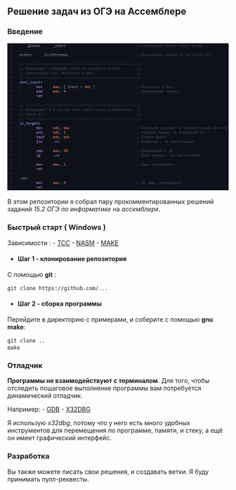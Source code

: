 ## Решение задач из ОГЭ на Ассемблере
### Введение

![](img/asm.png)

В этом репозитории я собрал пару прокомментированных решений заданий _15.2 ОГЭ по информатике_ на _ассемблере_.

### Быстрый старт ( Windows )

Зависимости :
    - [TCC](https://bellard.org/tcc/)
    - [NASM](https://nasm.us/)
    - [MAKE](https://sourceforge.net/projects/mingw-w64/)    

- #### Шаг 1 - клонирование репозитория
С помощью **git** :

    git clone https://github.com/...

- #### Шаг 2 - сборка программы
Перейдите в директорию с примерами, и соберите с помощью **gnu make**:

    git clone ..
    make

### Отладчик
**Программы не взаимодействуют с терминалом**. Для того, чтобы отследить пошаговое выполнение программы вам потребуется динамический отладчик. 

Например:
    - [GDB](https://sourceforge.net/projects/mingw-w64/)
    - [X32DBG](https://x64dbg.com/)

Я использую _x32dbg_, потому что у него есть много удобных инструментов для перемещения по программе, памяти, и стеку, а ещё он имеет графический интерфейс.

### Разработка
Вы также можете писать свои решения, и создавать ветки. Я буду принимать пулл-реквесты.
